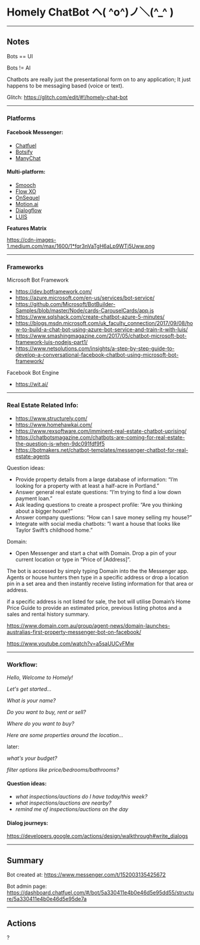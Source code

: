 # Homely ChatBot ヘ( ^o^)ノ＼(^_^ )

--------

## Notes ##

Bots == UI

Bots != AI

Chatbots are really just the presentational form on to any application; 
It just happens to be messaging based (voice or text).

Glitch: https://glitch.com/edit/#!/homely-chat-bot

--------

### Platforms ###

#### Facebook Messenger: ####

- [Chatfuel](https://chatfuel.com/)
- [Botsify](https://botsify.com/)
- [ManyChat](https://manychat.com/)


#### Multi-platform: ####

- [Smooch](https://smooch.io/)
- [Flow XO](https://flowxo.com/)
- [OnSequel](https://www.onsequel.com/)
- [Motion.ai](https://www.motion.ai/)
- [Dialogflow](https://dialogflow.com/)
- [LUIS](https://www.luis.ai/home)


**Features Matrix**

<https://cdn-images-1.medium.com/max/1600/1*fqr3nVaTgH6aLp9WTj5Uww.png>

--------

### Frameworks ###

Microsoft Bot Framework

- <https://dev.botframework.com/>
- <https://azure.microsoft.com/en-us/services/bot-service/>
- <https://github.com/Microsoft/BotBuilder-Samples/blob/master/Node/cards-CarouselCards/app.js>
- <https://www.sqlshack.com/create-chatbot-azure-5-minutes/>
- <https://blogs.msdn.microsoft.com/uk_faculty_connection/2017/09/08/how-to-build-a-chat-bot-using-azure-bot-service-and-train-it-with-luis/>
- <https://www.smashingmagazine.com/2017/05/chatbot-microsoft-bot-framework-luis-nodejs-part1/>
- <https://www.netsolutions.com/insights/a-step-by-step-guide-to-develop-a-conversational-facebook-chatbot-using-microsoft-bot-framework/>

Facebook Bot Engine

- <https://wit.ai/>

--------

### Real Estate Related Info: ###
- <https://www.structurely.com/>
- <https://www.homehawkai.com/>
- <https://www.rexsoftware.com/imminent-real-estate-chatbot-uprising/>
- <https://chatbotsmagazine.com/chatbots-are-coming-for-real-estate-the-question-is-when-9dc091fdf9f5>
- <https://botmakers.net/chatbot-templates/messenger-chatbot-for-real-estate-agents>


Question ideas:
- Provide property details from a large database of information: “I’m looking for a property with at least a half-acre in Portland.”
- Answer general real estate questions: “I’m trying to find a low down payment loan.”
- Ask leading questions to create a prospect profile: “Are you thinking about a bigger house?”
- Answer company questions: “How can I save money selling my house?”
- Integrate with social media chatbots: “I want a house that looks like Taylor Swift’s childhood home.”


Domain:
- Open Messenger and start a chat with Domain. Drop a pin of your current location or type in “Price of [Address]”.

The bot is accessed by simply typing Domain into the the Messenger app. Agents or house hunters then type in a specific address or drop a location pin in a set area and then instantly receive listing information for that area or address.

if a specific address is not listed for sale, the bot will utilise Domain’s Home Price Guide to provide an estimated price, previous listing photos and a sales and rental history summary.

<https://www.domain.com.au/group/agent-news/domain-launches-australias-first-property-messenger-bot-on-facebook/>

<https://www.youtube.com/watch?v=a5saUUCvFMw>

--------

### Workflow: ###

*Hello, Welcome to Homely!*

*Let's get started...*

*What is your name?*

*Do you want to buy, rent or sell?*

*Where do you want to buy?*

*Here are some properties around the location...*

later:

*what's your budget?*

*filter options like price/bedrooms/bathrooms?*


#### Question ideas: ####

- *what inspections/auctions do I have today/this week?*
- *what inspections/auctions are nearby?*
- *remind me of inspections/auctions on the day*


#### Dialog journeys: ####
https://developers.google.com/actions/design/walkthrough#write_dialogs

--------

## Summary ##

Bot created at: https://www.messenger.com/t/152003135425672

Bot admin page: https://dashboard.chatfuel.com/#/bot/5a330411e4b0e46d5e95dd55/structure/5a330411e4b0e46d5e95de7a

--------

## Actions ##

?
